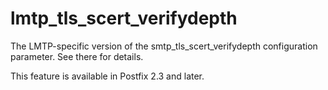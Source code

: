# lmtp_tls_scert_verifydepth 

 The LMTP-specific version of the smtp_tls_scert_verifydepth
configuration parameter.  See there for details. 

 This feature is available in Postfix 2.3 and later. 


